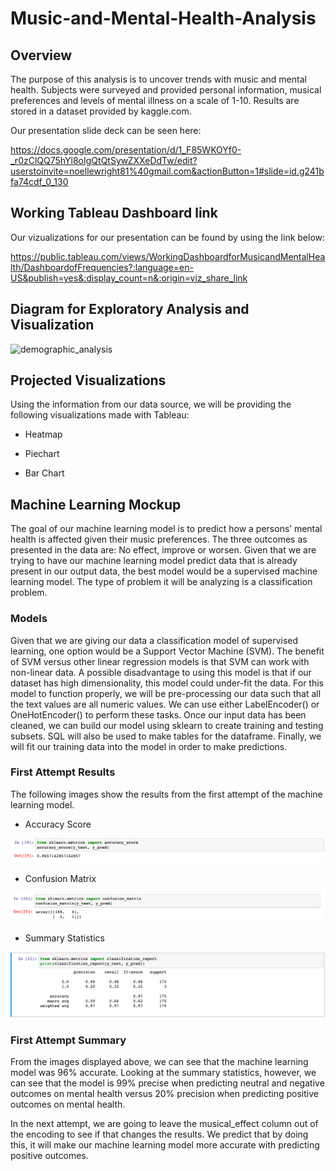# Music-and-Mental-Health-Analysis

## Overview

The purpose of this analysis is to uncover trends with music and mental health. Subjects were surveyed and provided personal information, musical preferences and levels of mental illness on a scale of 1-10. Results are stored in a dataset provided by kaggle.com. 

Our presentation slide deck can be seen here:

https://docs.google.com/presentation/d/1_F85WKOYf0-_r0zClQQ75hYl8oIgQtQtSywZXXeDdTw/edit?userstoinvite=noellewright81%40gmail.com&actionButton=1#slide=id.g241bfa74cdf_0_130

## Working Tableau Dashboard link

Our vizualizations for our presentation can be found by using the link below:

https://public.tableau.com/views/WorkingDashboardforMusicandMentalHealth/DashboardofFrequencies?:language=en-US&publish=yes&:display_count=n&:origin=viz_share_link 


## Diagram for Exploratory Analysis and Visualization

![demographic_analysis](https://github.com/NoelleWright/Music-and-Mental-Health-Analysis/assets/118686588/94e88232-5a3e-443a-a0b4-7d94d339d1a7)




## Projected Visualizations

Using the information from our data source, we will be providing the following visualizations made with Tableau:

* Heatmap

* Piechart

* Bar Chart

## Machine Learning Mockup

The goal of our machine learning model is to predict how a persons’ mental health is affected given their music preferences. The three outcomes as presented in the data are: No effect, improve or worsen. Given that we are trying to have our machine learning model predict data that is already present in our output data, the best model would be a supervised machine learning model. The type of problem it will be analyzing is a classification problem.

### Models

Given that we are giving our data a classification model of supervised learning, one option would be a Support Vector Machine (SVM). The benefit of SVM versus other linear regression models is that SVM can work with non-linear data.  A possible disadvantage to using this model is that if our dataset has high dimensionality, this model could under-fit the data. For this model to function properly, we will be pre-processing our data such that all the text values are all numeric values. We can use either LabelEncoder() or OneHotEncoder() to perform these tasks. Once our input data has been cleaned, we can build our model using sklearn to create training and testing subsets. SQL will also be used to make tables for the dataframe. Finally, we will fit our training data into the model in order to make predictions.

### First Attempt Results

The following images show the results from the first attempt of the machine learning model. 

- Accuracy Score

![image2](Images/Accuracy_Score_1.png)

- Confusion Matrix

![image3](Images/Confusion_Matrix_1.png)

- Summary Statistics

![image4](Images/Summary_Statistics_1.png)

### First Attempt Summary

From the images displayed above, we can see that the machine learning model was 96% accurate. Looking at the summary statistics, however, we can see that the model is 99% precise when predicting neutral and negative outcomes on mental health versus 20% precision when predicting positive outcomes on mental health.

In the next attempt, we are going to leave the musical_effect column out of the encoding to see if that changes the results. We predict that by doing this, it will make our machine learning model more accurate with predicting positive outcomes. 
